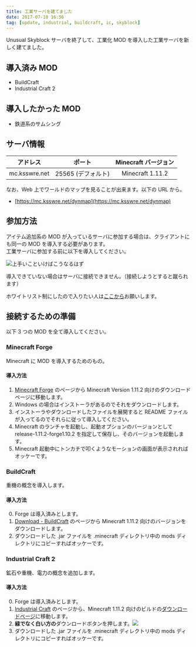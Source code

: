 ```yaml
---
title: 工業サーバを建てました
date: 2017-07-10 16:56
tag: [update, industrial, buildcraft, ic, skyblock]
---
```


Unusual Skyblock サーバを終了して、工業化 MOD を導入した工業サーバを新しく建てました。

## 導入済み MOD
* BuildCraft
* Industrial Craft 2

## 導入したかった MOD
* 鉄道系のサムシング

## サーバ情報

|アドレス     |ポート            |Minecraft バージョン|
|:-----------:|:----------------:|:------------------:|
|mc.ksswre.net|25565 (デフォルト)|Minecraft 1.11.2    |

なお、Web 上でワールドのマップを見ることが出来ます。以下の URL から。
* [https://mc.ksswre.net/dynmap](https://mc.ksswre.net/dynmap)

## 参加方法
アイテム追加系の MOD が入っているサーバに参加する場合は、クライアントにも同一の MOD を導入する必要があります。<br />
工業サーバに参加する前に以下を導入してください。

![上手いこといけばこうなるはず](https://cdn.discordapp.com/attachments/331054288069459970/333887656230649857/unknown.png)

導入できていない場合はサーバに接続できません。（接続しようとすると蹴られます）

ホワイトリスト制にしたので入りたい人は[ここから](https://twitter.com/intent/tweet?text=@k5342%20%E3%82%B5%E3%83%BC%E3%83%90%E3%81%84%E3%82%8C%E3%81%A6)お願いします。

## 接続するための準備
以下 3 つの MOD を全て導入してください。

### Minecraft Forge
Minecraft に MOD を導入するためのもの。

#### 導入方法
1. [Minecraft Forge](https://files.minecraftforge.net/) のページから Minecraft Version 1.11.2 向けのダウンロードページに移動します。
2. Windows の場合はインストーラがあるのでそれをダウンロードします。
3. インストーラやダウンロードしたファイルを展開すると README ファイルが入ってるのでそれらに従って導入してください。
4. Minecraft のランチャを起動し、起動オプションのバージョンとして release-1.11.2-forge1.10.2 を指定して保存し、そのバージョンを起動します。
5. Minecraft 起動中にトンカチで叩くようなモーションの画面が表示されればオッケーです。

### BuildCraft
重機の概念を導入します。

#### 導入方法
0. Forge は導入済みとします。
1. [Download - BuildCraft](https://www.mod-buildcraft.com/pages/download.html) のページから Minecraft 1.11.2 向けのバージョンをダウンロードします。
2. ダウンロードした .jar ファイルを .minecraft ディレクトリ中の mods ディレクトリにコピーすればオッケーです。

### Industrial Craft 2
鉱石や重機、電力の概念を追加します。

#### 導入方法
0. Forge は導入済みとします。
1. [Industrial Craft](https://minecraft.curseforge.com/projects/industrial-craft) のページから、Minecraft 1.11.2 向けのビルドの[ダウンロードページ](https://minecraft.curseforge.com/projects/industrial-craft/files/2442910)に移動します。
2. **緑でなく白い方の**ダウンロードボタンを押します。![](https://cdn.discordapp.com/attachments/331054288069459970/333607783561822220/unknown.png)
3. ダウンロードした .jar ファイルを .minecraft ディレクトリ中の mods ディレクトリにコピーすればオッケーです。

